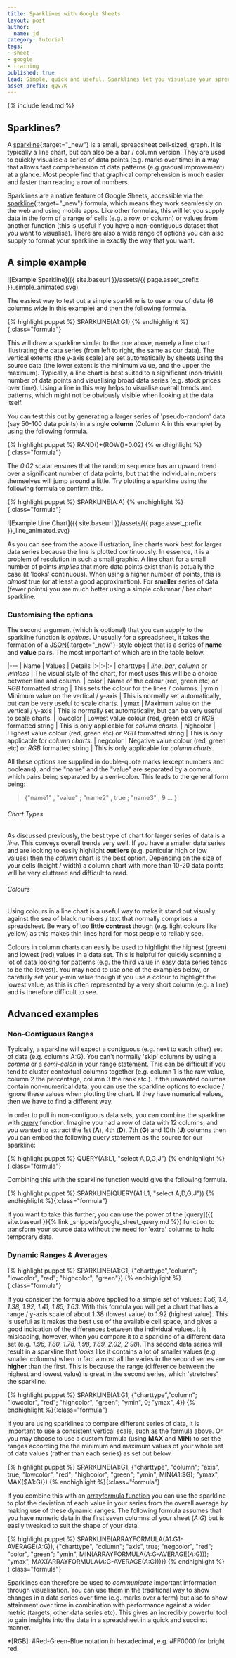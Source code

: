```yaml
---
title: Sparklines with Google Sheets
layout: post
author:
  name: jd
category: tutorial
tags:
- sheet
- google
- training
published: true
lead: Simple, quick and useful. Sparklines let you visualise your spreadsheet data as small graphs, inside a single cell.
asset_prefix: qQv7K
---
```

{% include lead.md %}

## Sparklines?

A [sparkline][1]{:target="_new"} is a small, spreadsheet cell-sized, graph. It is typically a line chart, but can also be a bar / column version. They are used to quickly visualise a series of data points (e.g. marks over time) in a way that allows fast comprehension of data patterns (e.g gradual improvement) at a glance. Most people find that graphical comprehension is much easier and faster than reading a row of numbers.

Sparklines are a native feature of Google Sheets, accessible via the [sparkline][1]{:target="_new"} formula, which means they work seamlessly on the web and using mobile apps. Like other formulas, this will let you supply data in the form of a range of cells (e.g. a row, or column) or values from another function (this is useful if you have a non-contiguous dataset that you want to visualise). There are also a wide range of options you can also supply to format your sparkline in exactly the way that you want.

## A simple example

![Example Sparkline]({{ site.baseurl }}/assets/{{ page.asset_prefix }}_simple_animated.svg)

The easiest way to test out a simple sparkline is to use a row of data (6 columns wide in this example) and then the following formula.

{% highlight puppet %}
SPARKLINE(A1:G1)
{% endhighlight %}{:class="formula"}

This will draw a sparkline similar to the one above, namely a line chart illustrating the data series (from left to right, the same as our data). The vertical extents (the y-axis scale) are set automatically by sheets using the source data (the lower extent is the minimum value, and the upper the maximum). Typically, a line chart is best suited to a significant (non-trivial) number of data points and visualising broad data series (e.g. stock prices over time). Using a line in this way helps to visualise overall trends and patterns, which might not be obviously visible when looking at the data itself.

You can test this out by generating a larger series of 'pseudo-random' data (say 50-100 data points) in a single __column__ (Column A in this example) by using the following formula.

{% highlight puppet %}
RAND()+(ROW()*0.02)
{% endhighlight %}{:class="formula"}

The _0.02_ scalar ensures that the random sequence has an upward trend over a significant number of data points, but that the individual numbers themselves will jump around a little. Try plotting a sparkline using the following formula to confirm this. 

{% highlight puppet %}
SPARKLINE(A:A)
{% endhighlight %}{:class="formula"}

![Example Line Chart]({{ site.baseurl }}/assets/{{ page.asset_prefix }}_line_animated.svg)

As you can see from the above illustration, line charts work best for larger data series because the line is plotted continuously. In essence, it is a problem of resolution in such a small graphic. A line chart for a small number of points _implies_ that more data points exist than is actually the case (it 'looks' continuous). When using a higher number of points, this is _almost_ true (or at least a good approximation). For __smaller__ series of data (fewer points) you are much better using a simple columnar / bar chart sparkline.

### Customising the options

The second argument (which is optional) that you can supply to the sparkline function is _options_. Unusually for a spreadsheet, it takes the formation of a [JSON][3]{:target="_new"}-style object that is a series of __name__ and __value__ pairs. The most important of which are in the table below.

|---
| Name | Values | Details
|:-|:-|:-
| charttype | _line_, _bar_, _column_ or _winloss_ | The visual style of the chart, for most uses this will be a choice between line and column.
| color | Name of the colour (red, green etc) or _RGB_ formatted string | This sets the colour for the lines / columns.
| ymin | Minimum value on the vertical / y-axis | This is normally set automatically, but can be very useful to scale charts.
| ymax | Maximum value on the vertical / y-axis | This is normally set automatically, but can be very useful to scale charts.
| lowcolor | Lowest value colour (red, green etc) or _RGB_ formatted string | This is only applicable for _column charts_.
| highcolor | Highest value colour (red, green etc) or _RGB_ formatted string | This is only applicable for _column charts_.
| negcolor | Negative value colour (red, green etc) or _RGB_ formatted string | This is only applicable for _column charts_.

All these options are supplied in double-quote marks (except numbers and booleans), and the "name" and the "value" are separated by a comma, which pairs being separated by a semi-colon. This leads to the general form being:

> {"name1" , "value" ; "name2" , true ; "name3" , 9 ... }
    
###### Chart Types

As discussed previously, the best type of chart for larger series of data is a _line_. This conveys overall trends very well. If you have a smaller data series and are looking to easily highlight __outliers__ (e.g. particular high or low values) then the _column_ chart is the best option. Depending on the size of your cells (height / width) a column chart with more than 10-20 data points will be very cluttered and difficult to read.

###### Colours

Using colours in a line chart is a useful way to make it stand out visually against the sea of black numbers / text that normally comprises a spreadsheet. Be wary of too __little contrast__ though (e.g. light colours like yellow) as this makes thin lines hard for most people to reliably see.

Colours in column charts can easily be used to highlight the highest (green) and lowest (red) values in a data set. This is helpful for quickly scanning a lot of data looking for patterns (e.g. the third value in easy data series tends to be the lowest). You may need to use one of the examples below, or carefully set your y-min value though if you use a colour to highlight the lowest value, as this is often represented by a very short column (e.g. a line) and is therefore difficult to see.

## Advanced examples

### Non-Contiguous Ranges

Typically, a sparkline will expect a contiguous (e.g. next to each other) set of data (e.g. columns A:G). You can't normally 'skip' columns by using a _comma_ or a _semi-colon_ in your range statement. This can be difficult if you tend to cluster contextual columns together (e.g. column 1 is the raw value, column 2 the percentage, column 3 the rank etc.). If the unwanted columns contain non-numerical data, you can use the sparkline options to exclude / ignore these values when plotting the chart. If they have numerical values, then we have to find a different way.

In order to pull in non-contiguous data sets, you can combine the sparkline with [query][4] function. Imagine you had a row of data with 12 columns, and you wanted to extract the 1st (__A__), 4th (__D__), 7th (__G__) and 10th (__J__) columns then you can embed the following query statement as the source for our sparkline:

{% highlight puppet %}
QUERY(A1:L1, "select A,D,G,J")
{% endhighlight %}{:class="formula"}

Combining this with the sparkline function would give the following formula.

{% highlight puppet %}
SPARKLINE(QUERY(A1:L1, "select A,D,G,J"))
{% endhighlight %}{:class="formula"}

If you want to take this further, you can use the power of the [query]({{ site.baseurl }}{% link _snippets/google_sheet_query.md %}) function to transform your source data without the need for 'extra' columns to hold temporary data.

### Dynamic Ranges & Averages

{% highlight puppet %}
SPARKLINE(A1:G1, {"charttype","column"; "lowcolor", "red"; "highcolor", "green"})
{% endhighlight %}{:class="formula"}

If you consider the formula above applied to a simple set of values: _1.56, 1.4, 1.38, 1.92, 1.41, 1.85, 1.63_. With this formula you will get a chart that has a range / y-axis scale of about 1.38 (lowest value) to 1.92 (highest value). This is useful as it makes the best use of the available cell space, and gives a good indication of the differences between the individual values. It is misleading, however, when you compare it to a sparkline of a different data set (e.g. _1.96, 1.80, 1.78, 1.98, 1.89, 2.02, 2.98_). Ths second data series will result in a sparkline that _looks_ like it contains a lot of smaller values (e.g. smaller columns) when in fact almost all the varies in the second series are __higher__ than the first. This is because the range (difference between the highest and lowest value) is great in the second series, which 'stretches' the sparkline.

{% highlight puppet %}
SPARKLINE(A1:G1, {"charttype","column"; "lowcolor", "red"; "highcolor", "green"; "ymin", 0; "ymax", 4})
{% endhighlight %}{:class="formula"}

If you are using sparklines to compare different series of data, it is important to use a consistent vertical scale, such as the formula above. Or you may choose to use a custom formula (using __MAX__ and __MIN__) to set the ranges according the the minimum and maximum values of your whole set of data values (rather than each series) as set out below.

{% highlight puppet %}
SPARKLINE(A1:G1, {"charttype", "column"; "axis", true; "lowcolor", "red"; "highcolor", "green"; "ymin", MIN($A$1:$G); "ymax", MAX($A$1:$G)})
{% endhighlight %}{:class="formula"}

If you combine this with an [arrayformula function][5] you can use the sparkline to plot the deviation of each value in your series from the overall average by making use of these dynamic ranges. The following formula assumes that you have numeric data in the first seven columns of your sheet (_A:G_) but is easily tweaked to suit the shape of your data.

{% highlight puppet %}
SPARKLINE(ARRAYFORMULA(A1:G1-AVERAGE(A:G)), {"charttype", "column"; "axis", true; "negcolor", "red"; "color", "green"; "ymin", MIN(ARRAYFORMULA($A:$G-AVERAGE($A:$G))); "ymax", MAX(ARRAYFORMULA($A:$G-AVERAGE($A:$G)))})
{% endhighlight %}{:class="formula"}

Sparklines can therefore be used to _communicate_ important information through visualisation. You can use them in the traditional way to show changes in a data series over time (e.g. marks over a term) but also to show attainment over time in combination with performance against a wider metric (targets, other data series etc). This gives an incredibly powerful tool to gain insights into the data in a spreadsheet in a quick and succinct manner.

*[RGB]: #Red-Green-Blue notation in hexadecimal, e.g. #FF0000 for bright red.

  [1]: https://en.wikipedia.org/wiki/Sparkline "All about Sparklines - Wikipedia"
  [2]: https://support.google.com/docs/answer/3093289 "How to use the SPARKLINE function"
  [3]: https://en.wikipedia.org/wiki/JSON "All about JSON - Wikipedia"
  [4]: https://support.google.com/docs/answer/3093343 "How to use the QUERY function"
  [5]: https://support.google.com/docs/answer/3093275 "How to use the ARRAYFORMULA function"